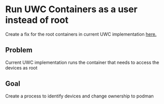# Run UWC Containers as a user instead of root

Create a fix for the root containers in current UWC implementation [here.](https://github.com/open-edge-insights/uwc)

## Problem

Current UWC implementation runs the container that needs to access the devices as root

## Goal

Create a process to identify devices and change ownership to podman
